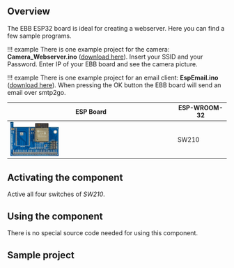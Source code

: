## Overview
The EBB ESP32 board is ideal for creating a webserver. Here you can find a few sample programs.

!!! example
    There is one example project for the camera:
    **Camera_Webserver.ino** ([download here](../../source/esp32/Camera/Camera_Webserver.zip)). 
    Insert your SSID and your Password. Enter IP of your EBB board and see the camera picture.

!!! example
    There is one example project for an email client:
    **EspEmail.ino** ([download here](../../source/esp32/Webserver/EspEmail.zip)). 
    When pressing the OK button the EBB board will send an email over smtp2go.


ESP Board | ESP-WROOM-32
--- | ---
<img src="/images/esp32/block_esp32_module.png"  width="30%"> | SW210

## Activating the component
Active all four switches of *SW210*.

## Using the component
There is no special source code needed for using this component.

## Sample project


